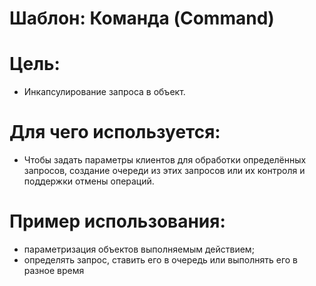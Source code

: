 Шаблон: Команда (Command)
=
Цель:
=
- Инкапсулирование запроса в объект.

Для чего используется:
=
- Чтобы задать параметры клиентов для обработки определённых запросов, создание очереди из этих запросов или их контроля и поддержки отмены операций.

Пример использования:
=
- параметризация объектов выполняемым действием;
- определять запрос, ставить его в очередь или выполнять его в разное время
